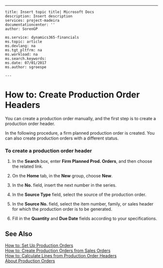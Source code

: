 ---
    title: Insert topic title| Microsoft Docs
    description: Insert description
    services: project-madeira
    documentationcenter: ''
    author: SorenGP

    ms.service: dynamics365-financials
    ms.topic: article
    ms.devlang: na
    ms.tgt_pltfrm: na
    ms.workload: na
    ms.search.keywords:
    ms.date: 07/01/2017
    ms.author: sgroespe

    ---
# How to: Create Production Order Headers
You can create a production order manually, and the first step is to create a production order header.  
  
 In the following procedure, a firm planned production order is created. You can also create production orders with a different status.  
  
### To create a production order header  
  
1.  In the **Search** box, enter **Firm Planned Prod. Orders**, and then choose the related link.  
  
2.  On the **Home** tab, in the **New** group, choose **New**.  
  
3.  In the **No.** field, insert the next number in the series.  
  
4.  In the **Source Type** field, select the source of the production order.  
  
5.  In the **Source No.** field, select the item number, family, or sales header for which the production order is to be generated.  
  
6.  Fill in the **Quantity** and **Due Date** fields according to your specifications.  
  
## See Also  
 [How to: Set Up Production Orders](../Production/how-to-set-up-production-orders.md)   
 [How to: Create Production Orders from Sales Orders](../OperationsPlanning/how-to-create-production-orders-from-sales-orders.md)   
 [How to: Calculate Lines from Production Order Headers](../OperationsPlanning/how-to-calculate-lines-from-production-order-headers.md)   
 [About Production Orders](../Production/about-production-orders.md)